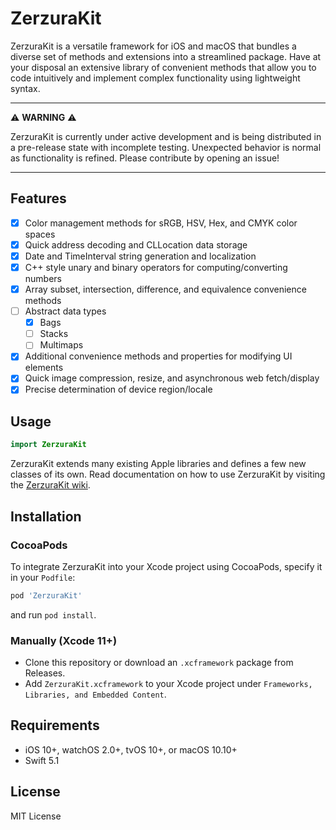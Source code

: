 # ZerzuraKit
ZerzuraKit is a versatile framework for iOS and macOS that bundles a diverse set of methods and extensions into a streamlined package. Have at your disposal an extensive library of convenient methods that allow you to code intuitively and implement complex functionality using lightweight syntax.

---
:warning: __WARNING__ :warning:

ZerzuraKit is currently under active development and is being distributed in a pre-release state with incomplete testing. Unexpected behavior is normal as functionality is refined. Please contribute by opening an issue!

---

## Features
- [x] Color management methods for sRGB, HSV, Hex, and CMYK color spaces
- [x] Quick address decoding and CLLocation data storage
- [x] Date and TimeInterval string generation and localization
- [x] C++ style unary and binary operators for computing/converting numbers
- [x] Array subset, intersection, difference, and equivalence convenience methods
- [ ] Abstract data types
    - [x] Bags
    - [ ] Stacks
    - [ ] Multimaps
- [x] Additional convenience methods and properties for modifying UI elements
- [x] Quick image compression, resize, and asynchronous web fetch/display
- [x] Precise determination of device region/locale

## Usage
``` swift
import ZerzuraKit
```

ZerzuraKit extends many existing Apple libraries and defines a few new classes of its own. Read documentation on how to use ZerzuraKit by visiting the [ZerzuraKit wiki](https://github.com/VictorLi08/ZerzuraKit/wiki).  

## Installation
### CocoaPods
To integrate ZerzuraKit into your Xcode project using CocoaPods, specify it in your `Podfile`:

``` ruby
pod 'ZerzuraKit'
```

and run `pod install`.

### Manually (Xcode 11+)
- Clone this repository or download an `.xcframework` package from Releases.
- Add `ZerzuraKit.xcframework` to your Xcode project under `Frameworks, Libraries, and Embedded Content`.

## Requirements
- iOS 10+, watchOS 2.0+, tvOS 10+, or macOS 10.10+
- Swift 5.1

## License
MIT License
